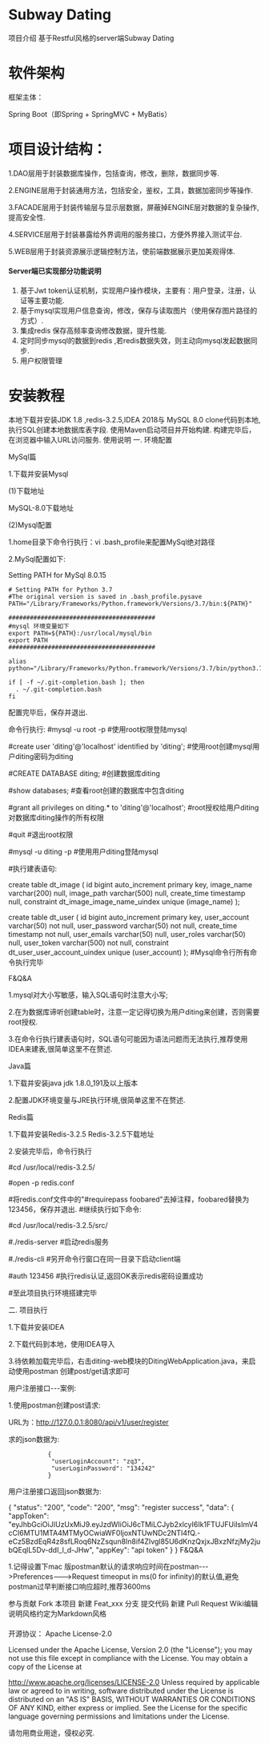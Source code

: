 # Subway Dating

项目介绍
基于Restful风格的server端Subway Dating

# 软件架构

框架主体：

Spring Boot（即Spring + SpringMVC + MyBatis）

# 项目设计结构：

1.DAO层用于封装数据库操作，包括查询，修改，删除，数据同步等.

2.ENGINE层用于封装通用方法，包括安全，鉴权，工具，数据加密同步等操作.

3.FACADE层用于封装传输层与显示层数据，屏蔽掉ENGINE层对数据的复杂操作,提高安全性.

4.SERVICE层用于封装暴露给外界调用的服务接口，方便外界接入测试平台.

5.WEB层用于封装资源展示逻辑控制方法，使前端数据展示更加美观得体.


#### Server端已实现部分功能说明

1. 基于Jwt token认证机制，实现用户操作模块，主要有：用户登录，注册，认证等主要功能.
2. 基于mysql实现用户信息查询，修改，保存与读取图片（使用保存图片路径的方式）.
3. 集成redis 保存高频率查询修改数据，提升性能.
4. 定时同步mysql的数据到redis ,若redis数据失效，则主动向mysql发起数据同步.
5. 用户权限管理

# 安装教程
本地下载并安装JDK 1.8 ,redis-3.2.5,IDEA 2018与 MySQL 8.0
clone代码到本地,执行SQL创建本地数据库表字段.
使用Maven启动项目并开始构建.
构建完毕后，在浏览器中输入URL访问服务.
使用说明
一. 环境配置

MySql篇

1.下载并安装Mysql

(1)下载地址

MySQL-8.0下载地址

(2)Mysql配置

1.home目录下命令行执行：vi    .bash_profile来配置MySql绝对路径

2.MySql配置如下:

Setting PATH for MySql 8.0.15

    # Setting PATH for Python 3.7
    #The original version is saved in .bash_profile.pysave
    PATH="/Library/Frameworks/Python.framework/Versions/3.7/bin:${PATH}"

    #########################################
    #mysql 环境变量如下
    export PATH=${PATH}:/usr/local/mysql/bin
    export PATH
    #########################################

    alias python="/Library/Frameworks/Python.framework/Versions/3.7/bin/python3.7"

    if [ -f ~/.git-completion.bash ]; then
      . ~/.git-completion.bash
    fi
配置完毕后，保存并退出.

命令行执行:
#mysql -u root -p #使用root权限登陆mysql

#create user 'diting'@'localhost' identified by 'diting'; #使用root创建mysql用户diting密码为diting

#CREATE     DATABASE    diting; #创建数据库diting

#show    databases; #查看root创建的数据库中包含diting

#grant all privileges on diting.* to 'diting'@'localhost'; #root授权给用户diting对数据库diting操作的所有权限

#quit #退出root权限

#mysql -u diting -p #使用用户diting登陆mysql

#执行建表语句:

   create table dt_image
   (
     id          bigint auto_increment
       primary key,
     image_name  varchar(200) null,
     image_path  varchar(500) null,
     create_time timestamp    null,
     constraint dt_image_image_name_uindex
       unique (image_name)
   );

   create table dt_user
   (
     id            bigint auto_increment
       primary key,
     user_account  varchar(50)  not null,
     user_password varchar(50)  not null,
     create_time   timestamp    not null,
     user_emails   varchar(50)  null,
     user_roles    varchar(50)  null,
     user_token    varchar(500) not null,
     constraint dt_user_user_account_uindex
       unique (user_account)
   );
#Mysql命令行所有命令执行完毕

F&Q&A

1.mysql对大小写敏感，输入SQL语句时注意大小写;

2.在为数据库谛听创建table时，注意一定记得切换为用户diting来创建，否则需要root授权.

3.在命令行执行建表语句时，SQL语句可能因为语法问题而无法执行,推荐使用IDEA来建表,很简单这里不在赘述.

Java篇

1.下载并安装java jdk 1.8.0_191及以上版本

2.配置JDK环境变量与JRE执行环境,很简单这里不在赘述.

Redis篇

1.下载并安装Redis-3.2.5 Redis-3.2.5下载地址

2.安装完毕后，命令行执行

#cd /usr/local/redis-3.2.5/

#open -p redis.conf

#将redis.conf文件中的"#requirepass foobared"去掉注释，foobared替换为123456，保存并退出. #继续执行如下命令:

#cd /usr/local/redis-3.2.5/src/

#./redis-server    #启动redis服务

#./redis-cli    #另开命令行窗口在同一目录下启动client端

#auth 123456    #执行redis认证,返回OK表示redis密码设置成功

#至此项目执行环境搭建完毕

二. 项目执行

1.下载并安装IDEA

2.下载代码到本地，使用IDEA导入

3.待依赖加载完毕后，右击diting-web模块的DitingWebApplication.java，来启动使用postman 创建post/get请求即可

用户注册接口---案例:

1.使用postman创建post请求:

URL为：http://127.0.0.1:8080/api/v1/user/register

求的json数据为:

               {
                "userLoginAccount": "zq3",
                "userLoginPassword": "134242"
               }
用户注册接口返回json数据为:

{
    "status": "200",
    "code": "200",
    "msg": "register success",
    "data": 
    {
        "appToken": "eyJhbGciOiJIUzUxMiJ9.eyJzdWIiOiJ6cTMiLCJyb2xlcyI6Ik1FTUJFUiIsImV4cCI6MTU1MTA4MTMyOCwiaWF0IjoxNTUwNDc2NTI4fQ.-eCz5BzdEqR4z8sfLRoq6NzZsqun8In8if4ZIvgl85U6dKnzQxjxJBxzNfzjMy2jubQEqlL5Dv-ddI_l_d-JHw",
        "appKey": "api token"
    }
}
F&Q&A

1.记得设置下mac 版postman默认的请求响应时间在postman--->Preferences--->Request timeoput in ms(0 for infinity)的默认值,避免postman过早判断接口响应超时,推荐3600ms


参与贡献
Fork 本项目
新建 Feat_xxx 分支
提交代码
新建 Pull Request
Wiki编辑说明风格约定为Markdown风格

####
开源协议： Apache License-2.0

Licensed under the Apache License, Version 2.0 (the "License"); you may not use this file except in compliance with the License. You may obtain a copy of the License at

 http://www.apache.org/licenses/LICENSE-2.0
Unless required by applicable law or agreed to in writing, software distributed under the License is distributed on an "AS IS" BASIS, WITHOUT WARRANTIES OR CONDITIONS OF ANY KIND, either express or implied. See the License for the specific language governing permissions and limitations under the License.

请勿用商业用途，侵权必究.
####
